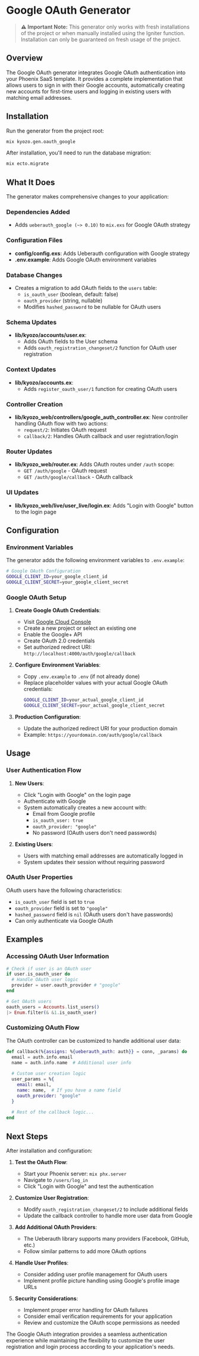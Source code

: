 # Google OAuth Generator

> **⚠️ Important Note:** This generator only works with fresh installations of the project or when manually installed using the Igniter function. Installation can only be guaranteed on fresh usage of the project.

## Overview

The Google OAuth generator integrates Google OAuth authentication into your Phoenix SaaS template. It provides a complete implementation that allows users to sign in with their Google accounts, automatically creating new accounts for first-time users and logging in existing users with matching email addresses.

## Installation

Run the generator from the project root:

```bash
mix kyozo.gen.oauth_google
```

After installation, you'll need to run the database migration:

```bash
mix ecto.migrate
```

## What It Does

The generator makes comprehensive changes to your application:

### Dependencies Added
- Adds `ueberauth_google (~> 0.10)` to `mix.exs` for Google OAuth strategy

### Configuration Files
- **config/config.exs**: Adds Ueberauth configuration with Google strategy
- **.env.example**: Adds Google OAuth environment variables

### Database Changes
- Creates a migration to add OAuth fields to the `users` table:
  - `is_oauth_user` (boolean, default: false)
  - `oauth_provider` (string, nullable)
  - Modifies `hashed_password` to be nullable for OAuth users

### Schema Updates
- **lib/kyozo/accounts/user.ex**: 
  - Adds OAuth fields to the User schema
  - Adds `oauth_registration_changeset/2` function for OAuth user registration

### Context Updates
- **lib/kyozo/accounts.ex**:
  - Adds `register_oauth_user/1` function for creating OAuth users

### Controller Creation
- **lib/kyozo_web/controllers/google_auth_controller.ex**: New controller handling OAuth flow with two actions:
  - `request/2`: Initiates OAuth request
  - `callback/2`: Handles OAuth callback and user registration/login

### Router Updates
- **lib/kyozo_web/router.ex**: Adds OAuth routes under `/auth` scope:
  - `GET /auth/google` - OAuth request
  - `GET /auth/google/callback` - OAuth callback

### UI Updates
- **lib/kyozo_web/live/user_live/login.ex**: Adds "Login with Google" button to the login page

## Configuration

### Environment Variables

The generator adds the following environment variables to `.env.example`:

```bash
# Google OAuth Configuration
GOOGLE_CLIENT_ID=your_google_client_id
GOOGLE_CLIENT_SECRET=your_google_client_secret
```

### Google OAuth Setup

1. **Create Google OAuth Credentials**:
   - Visit [Google Cloud Console](https://console.developers.google.com/)
   - Create a new project or select an existing one
   - Enable the Google+ API
   - Create OAuth 2.0 credentials
   - Set authorized redirect URI: `http://localhost:4000/auth/google/callback`

2. **Configure Environment Variables**:
   - Copy `.env.example` to `.env` (if not already done)
   - Replace placeholder values with your actual Google OAuth credentials:
     ```bash
     GOOGLE_CLIENT_ID=your_actual_google_client_id
     GOOGLE_CLIENT_SECRET=your_actual_google_client_secret
     ```

3. **Production Configuration**:
   - Update the authorized redirect URI for your production domain
   - Example: `https://yourdomain.com/auth/google/callback`

## Usage

### User Authentication Flow

1. **New Users**:
   - Click "Login with Google" on the login page
   - Authenticate with Google
   - System automatically creates a new account with:
     - Email from Google profile
     - `is_oauth_user: true`
     - `oauth_provider: "google"`
     - No password (OAuth users don't need passwords)

2. **Existing Users**:
   - Users with matching email addresses are automatically logged in
   - System updates their session without requiring password

### OAuth User Properties

OAuth users have the following characteristics:
- `is_oauth_user` field is set to `true`
- `oauth_provider` field is set to `"google"`
- `hashed_password` field is `nil` (OAuth users don't have passwords)
- Can only authenticate via Google OAuth

## Examples

### Accessing OAuth User Information

```elixir
# Check if user is an OAuth user
if user.is_oauth_user do
  # Handle OAuth user logic
  provider = user.oauth_provider # "google"
end

# Get OAuth users
oauth_users = Accounts.list_users()
|> Enum.filter(& &1.is_oauth_user)
```

### Customizing OAuth Flow

The OAuth controller can be customized to handle additional user data:

```elixir
def callback(%{assigns: %{ueberauth_auth: auth}} = conn, _params) do
  email = auth.info.email
  name = auth.info.name  # Additional user info
  
  # Custom user creation logic
  user_params = %{
    email: email,
    name: name,  # If you have a name field
    oauth_provider: "google"
  }
  
  # Rest of the callback logic...
end
```

## Next Steps

After installation and configuration:

1. **Test the OAuth Flow**:
   - Start your Phoenix server: `mix phx.server`
   - Navigate to `/users/log_in`
   - Click "Login with Google" and test the authentication

2. **Customize User Registration**:
   - Modify `oauth_registration_changeset/2` to include additional fields
   - Update the callback controller to handle more user data from Google

3. **Add Additional OAuth Providers**:
   - The Ueberauth library supports many providers (Facebook, GitHub, etc.)
   - Follow similar patterns to add more OAuth options

4. **Handle User Profiles**:
   - Consider adding user profile management for OAuth users
   - Implement profile picture handling using Google's profile image URLs

5. **Security Considerations**:
   - Implement proper error handling for OAuth failures
   - Consider email verification requirements for your application
   - Review and customize the OAuth scope permissions as needed

The Google OAuth integration provides a seamless authentication experience while maintaining the flexibility to customize the user registration and login process according to your application's needs.
